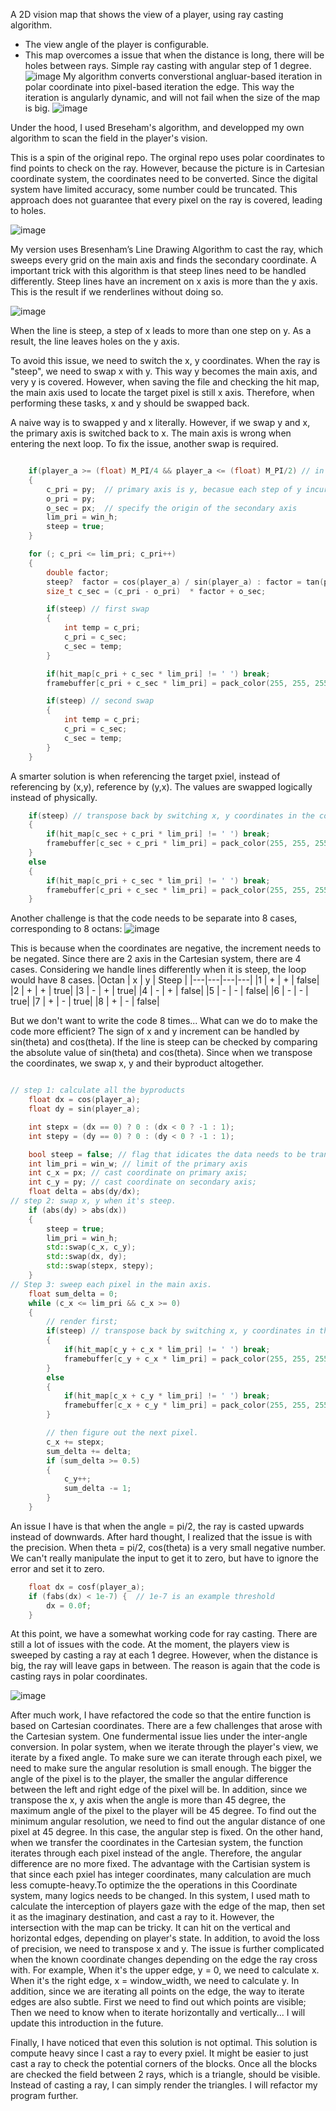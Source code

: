 A 2D vision  map that shows the view of a player, using ray casting algorithm. 
- The view angle of the player is configurable.
- This map overcomes a issue that when the distance is long, there will be holes between rays.
Simple ray casting with angular step of 1 degree. 
![image](https://github.com/user-attachments/assets/419cc22b-facc-48ae-af04-99d25663e923)
My algorithm converts converstional angluar-based iteration in polar coordinate into pixel-based iteration the edge. This way the iteration is angularly dynamic, and will not fail when the size of the map is big.
![image](https://github.com/user-attachments/assets/7a11d46c-0867-4a2b-8ff0-32e5d4d7e1c6)

Under the hood, I used Breseham's algorithm, and developped my own algorithm to scan the field in the player's vision. 

This is a spin of the original repo.
The orginal repo uses polar coordinates to find points to check on the ray. However, because the picture is in Cartesian coordinate system, the coordinates need to be converted. Since the digital system have limited accuracy, some number could be truncated. This approach does not guarantee that every pixel on the ray is covered, leading to holes.

![image](https://github.com/user-attachments/assets/ad466ac2-0e34-4dbe-ac56-4fa154ab90c4)

My version uses Bresenham’s Line Drawing Algorithm to cast the ray, which sweeps every grid on the main axis and finds the secondary coordinate. 
A important trick with this algorithm is that steep lines need to be handled differently. Steep lines have an increment on x axis is more than the y axis. This is the result if we renderlines without doing so.

![image](https://github.com/user-attachments/assets/c37a41e3-ae02-43d0-8887-b20c900ffa37)

When the line is steep, a step of x leads to more than one step on y. As a result, the line leaves holes on the y axis. 

To avoid this issue, we need to switch the x, y coordinates.  When the ray is "steep", we need to swap x with y. This way y becomes the main axis, and very y is covered. However, when saving the file and checking the hit map, the main axis used to locate the target pixel is still x axis. Therefore, when performing these tasks, x and y should be swapped back. 

A naive way is to swapped y and x literally. However, if we swap y and x, the primary axis is switched back to x. The main axis is wrong when entering the next loop. To fix the issue, another swap is required. 

``` cpp

    if(player_a >= (float) M_PI/4 && player_a <= (float) M_PI/2) // in octan 2, the line is steep
    {
        c_pri = py;  // primary axis is y, becasue each step of y incurrs delta x <1.
        o_pri = py;
        o_sec = px;  // specify the origin of the secondary axis
        lim_pri = win_h;
        steep = true;
    }

    for (; c_pri <= lim_pri; c_pri++) 
    {   
        double factor;
        steep?  factor = cos(player_a) / sin(player_a) : factor = tan(player_a);
        size_t c_sec = (c_pri - o_pri)  * factor + o_sec;

        if(steep) // first swap
        {
            int temp = c_pri;
            c_pri = c_sec;
            c_sec = temp;
        }

        if(hit_map[c_pri + c_sec * lim_pri] != ' ') break;
        framebuffer[c_pri + c_sec * lim_pri] = pack_color(255, 255, 255); // segfalut

        if(steep) // second swap
        {
            int temp = c_pri;
            c_pri = c_sec;
            c_sec = temp;
        }
    }
```

A smarter solution is when referencing the target pxiel, instead of referencing by (x,y), reference by (y,x). The values are swapped logically instead of physically.

``` cpp
    if(steep) // transpose back by switching x, y coordinates in the coordinate reference.
    {
        if(hit_map[c_sec + c_pri * lim_pri] != ' ') break;
        framebuffer[c_sec + c_pri * lim_pri] = pack_color(255, 255, 255);
    }
    else
    {
        if(hit_map[c_pri + c_sec * lim_pri] != ' ') break;
        framebuffer[c_pri + c_sec * lim_pri] = pack_color(255, 255, 255); 
    }   
```

Another challenge is that the code needs to be separate into 8 cases, corresponding to 8 octans:
![image](https://github.com/user-attachments/assets/04540181-d889-4851-9548-3222b37bb5e3)

This is because when the coordinates are negative, the increment needs to be negated. Since there are 2 axis in the Cartesian system, there are 4 cases. Considering we handle lines differently when it is steep, the loop would have 8 cases. 
|Octan | x | y | Steep |
|---|---|---|---|
|1 | + | + | false|
|2 | + | + | true|
|3 | - | + | true|
|4 | - | + | false|
|5 | - | - | false|
|6 | - | - | true|
|7 | + | - | true|
|8 | + | - | false|



But we don't want to write the code 8 times... What can we do to make the code more efficient?
The sign of x and y increment can be handled by sin(theta) and cos(theta). 
If the line is steep can be checked by comparing the absolute value of sin(theta) and cos(theta). 
Since when we transpose the coordinates, we swap x, y and their byproduct altogether. 
``` cpp

// step 1: calculate all the byproducts
    float dx = cos(player_a);
    float dy = sin(player_a);

    int stepx = (dx == 0) ? 0 : (dx < 0 ? -1 : 1);
    int stepy = (dy == 0) ? 0 : (dy < 0 ? -1 : 1);

    bool steep = false; // flag that idicates the data needs to be transposed.
    int lim_pri = win_w; // limit of the primary axis
    int c_x = px; // cast coordinate on primary axis;
    int c_y = py; // cast coordinate on secondary axis;
    float delta = abs(dy/dx);
// step 2: swap x, y when it's steep.
    if (abs(dy) > abs(dx)) 
    {
        steep = true;
        lim_pri = win_h;
        std::swap(c_x, c_y);
        std::swap(dx, dy);
        std::swap(stepx, stepy);
    }
// Step 3: sweep each pixel in the main axis.
    float sum_delta = 0;
    while (c_x <= lim_pri && c_x >= 0)
    {   
        // render first;
        if(steep) // transpose back by switching x, y coordinates in the coordinate reference.
        {
            if(hit_map[c_y + c_x * lim_pri] != ' ') break;
            framebuffer[c_y + c_x * lim_pri] = pack_color(255, 255, 255); // segfalut
        }
        else
        {
            if(hit_map[c_x + c_y * lim_pri] != ' ') break;
            framebuffer[c_x + c_y * lim_pri] = pack_color(255, 255, 255); // segfalut
        }

        // then figure out the next pixel.
        c_x += stepx;
        sum_delta += delta;
        if (sum_delta >= 0.5)
        {
            c_y++;
            sum_delta -= 1;
        }
    }
```
An issue I have is that when the angle = pi/2, the ray is casted upwards instead of downwards. After hard thought, I realized that the issue is with the precision. When theta = pi/2, cos(theta) is a very small negative number. We can't really manipulate the input to get it to zero, but have to ignore the error and set it to zero.

``` cpp
    float dx = cosf(player_a);
    if (fabs(dx) < 1e-7) {  // 1e-7 is an example threshold
        dx = 0.0f;
    }
```
At this point, we have a somewhat working code for ray casting. There are still a lot of issues with the code. At the moment, the players view is sweeped by casting a ray at each 1 degree. However, when the distance is big, the ray will leave gaps in between. The reason is again that the code is casting rays in polar coordinates.

![image](https://github.com/user-attachments/assets/2f3fd492-f05b-4f9a-a03c-81fd6bab2142)

After much work, I have refactored the code so that the entire function is based on Cartesian coordinates. 
There are a few challenges that arose with the Cartesian system. 
One fundermental issue lies under the inter-angle conversion. In polar system, when we iterate through the player's view, we iterate by a fixed angle. To make sure we can iterate through each pixel, we need to make sure the angular resolution is small enough. The bigger the angle of the pixel is to the player, the smaller the angular difference between the left and right edge of the pixel will be. In addition, since we transpose the x, y axis when the angle is more than 45 degree, the maximum angle of the pixel to the player will be 45 degree. To find out the minimum angular resolution, we need to find out the angular distance of one pixel at 45 degree. In this case, the angular step is fixed. 
On the other hand, when we transfer the coordinates in the Cartesian system, the function iterates through each pixel instead of the angle. Therefore, the angular difference are no more fixed. The advantage with the Cartisian system is that since each pxiel has integer coordinates, many calculation are much less comupte-heavy.To optimize the the operations in this Coordinate system, many logics needs to be changed.
In this system, I used math to calculate the interception of players gaze with the edge of the map, then set it as the imaginary destination, and cast a ray to it. However, the intersection with the map can be tricky. It can hit on the vertical and horizontal edges, depending on player's state. In addition, to avoid the loss of precision, we need to transpose x and y. The issue is further complicated when the known coordinate changes depending on the edge the ray cross with. For example, When it's the upper edge, y = 0, we need to calculate x. When it's the right edge, x = window_width, we need to calculate y. 
In addition, since we are iterating all points on the edge, the way to iterate edges are also subtle. First we need to find out which points are visible; Then we need to know when to iterate horizontally and vertically...
I will update this introduction in the future.

Finally, I have noticed that even this solution is not optimal. This solution is compute heavy since I cast a ray to every pxiel. It might be easier to just cast a ray to check the potential corners of the blocks. Once all the blocks are checked the field between 2 rays, which is a triangle, should be visible. Instead of casting a ray, I can simply render the triangles. I will refactor my program further. 
